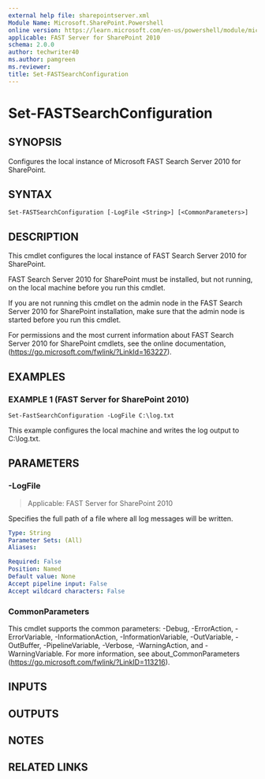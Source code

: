 ```yaml
---
external help file: sharepointserver.xml
Module Name: Microsoft.SharePoint.Powershell
online version: https://learn.microsoft.com/en-us/powershell/module/microsoft.sharepoint.powershell/set-fastsearchconfiguration
applicable: FAST Server for SharePoint 2010
schema: 2.0.0
author: techwriter40
ms.author: pamgreen
ms.reviewer:
title: Set-FASTSearchConfiguration
---
```


# Set-FASTSearchConfiguration

## SYNOPSIS
Configures the local instance of Microsoft FAST Search Server 2010 for SharePoint.

## SYNTAX

```
Set-FASTSearchConfiguration [-LogFile <String>] [<CommonParameters>]
```

## DESCRIPTION
This cmdlet configures the local instance of FAST Search Server 2010 for SharePoint.

FAST Search Server 2010 for SharePoint must be installed, but not running, on the local machine before you run this cmdlet.

If you are not running this cmdlet on the admin node in the FAST Search Server 2010 for SharePoint installation, make sure that the admin node is started before you run this cmdlet.

For permissions and the most current information about FAST Search Server 2010 for SharePoint cmdlets, see the online documentation, (https://go.microsoft.com/fwlink/?LinkId=163227).

## EXAMPLES

### EXAMPLE 1 (FAST Server for SharePoint 2010)
```
Set-FastSearchConfiguration -LogFile C:\log.txt
```

This example configures the local machine and writes the log output to C:\log.txt.

## PARAMETERS

### -LogFile

> Applicable: FAST Server for SharePoint 2010

Specifies the full path of a file where all log messages will be written.

```yaml
Type: String
Parameter Sets: (All)
Aliases:

Required: False
Position: Named
Default value: None
Accept pipeline input: False
Accept wildcard characters: False
```

### CommonParameters
This cmdlet supports the common parameters: -Debug, -ErrorAction, -ErrorVariable, -InformationAction, -InformationVariable, -OutVariable, -OutBuffer, -PipelineVariable, -Verbose, -WarningAction, and -WarningVariable. For more information, see about_CommonParameters (https://go.microsoft.com/fwlink/?LinkID=113216).

## INPUTS

## OUTPUTS

## NOTES

## RELATED LINKS
